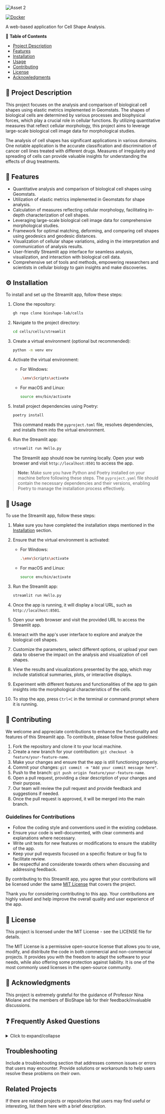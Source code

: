 ![Asset 2](https://github.com/bioshape-lab/cells/assets/22850980/cf1ca7b1-b9d2-4055-b80d-e2bef7a2e796)


[![Docker](https://github.com/amilworks/cells/actions/workflows/docker-publish.yml/badge.svg)](https://github.com/amilworks/cells/actions/workflows/docker-publish.yml)

A web-based application for Cell Shape Analysis.


:link: __Table of Contents__
- [Project Description](#-project-description)
- [Features](#-features)
- [Installation](#-installation)
- [Usage](#-usage)
- [Contributing](#-contributing)
- [License](#-license)
- [Acknowledgments](#-acknowledgments)

## 📝 Project Description 

This project focuses on the analysis and comparison of biological cell shapes using elastic metrics implemented in Geomstats. The shapes of biological cells are determined by various processes and biophysical forces, which play a crucial role in cellular functions. By utilizing quantitative measures that reflect cellular morphology, this project aims to leverage large-scale biological cell image data for morphological studies.

The analysis of cell shapes has significant applications in various domains. One notable application is the accurate classification and discrimination of cancer cell lines treated with different drugs. Measures of irregularity and spreading of cells can provide valuable insights for understanding the effects of drug treatments.

## 🎯 Features

- Quantitative analysis and comparison of biological cell shapes using Geomstats.
- Utilization of elastic metrics implemented in Geomstats for shape analysis.
- Calculation of measures reflecting cellular morphology, facilitating in-depth characterization of cell shapes.
- Leveraging large-scale biological cell image data for comprehensive morphological studies.
- Framework for optimal matching, deforming, and comparing cell shapes using geodesics and geodesic distances.
- Visualization of cellular shape variations, aiding in the interpretation and communication of analysis results.
- User-friendly Streamlit app interface for seamless analysis, visualization, and interaction with biological cell data.
- Comprehensive set of tools and methods, empowering researchers and scientists in cellular biology to gain insights and make discoveries.


## ⚙️ Installation

To install and set up the Streamlit app, follow these steps:

1. Clone the repository:

   ```bash
   gh repo clone bioshape-lab/cells
   ```

2. Navigate to the project directory:

   ```bash
   cd cells/cells/streamlit
   ```

3. Create a virtual environment (optional but recommended):

   ```bash
   python -m venv env
   ```

4. Activate the virtual environment:

   - For Windows:

     ```bash
     .\env\Scripts\activate
     ```

   - For macOS and Linux:

     ```bash
     source env/bin/activate
     ```

5. Install project dependencies using Poetry:

   ```bash
   poetry install
   ```

   This command reads the `pyproject.toml` file, resolves dependencies, and installs them into the virtual environment.

6. Run the Streamlit app:

   ```bash
   streamlit run Hello.py
   ```

   The Streamlit app should now be running locally. Open your web browser and visit `http://localhost:8501` to access the app.

> __Note:__ Make sure you have Python and Poetry installed on your machine before following these steps. The `pyproject.yaml` file should contain the necessary dependencies and their versions, enabling Poetry to manage the installation process effectively.


## 🚀 Usage

To use the Streamlit app, follow these steps:

1. Make sure you have completed the installation steps mentioned in the [Installation](#-installation) section.

2. Ensure that the virtual environment is activated:

   - For Windows:

     ```bash
     .\env\Scripts\activate
     ```

   - For macOS and Linux:

     ```bash
     source env/bin/activate
     ```

3. Run the Streamlit app:

   ```bash
   streamlit run Hello.py
   ```

4. Once the app is running, it will display a local URL, such as `http://localhost:8501`.

5. Open your web browser and visit the provided URL to access the Streamlit app.

6. Interact with the app's user interface to explore and analyze the biological cell shapes.

7. Customize the parameters, select different options, or upload your own data to observe the impact on the analysis and visualization of cell shapes.

8. View the results and visualizations presented by the app, which may include statistical summaries, plots, or interactive displays.

9. Experiment with different features and functionalities of the app to gain insights into the morphological characteristics of the cells.

10. To stop the app, press `Ctrl+C` in the terminal or command prompt where it is running.


## 🤝 Contributing

We welcome and appreciate contributions to enhance the functionality and features of this Streamlit app. To contribute, please follow these guidelines:

1. Fork the repository and clone it to your local machine.
2. Create a new branch for your contribution: `git checkout -b feature/your-feature-name`.
3. Make your changes and ensure that the app is still functioning properly.
4. Commit your changes: `git commit -m "Add your commit message here"`.
5. Push to the branch: `git push origin feature/your-feature-name`.
6. Open a pull request, providing a clear description of your changes and their purpose.
7. Our team will review the pull request and provide feedback and suggestions if needed.
8. Once the pull request is approved, it will be merged into the main branch.

### Guidelines for Contributions

- Follow the coding style and conventions used in the existing codebase.
- Ensure your code is well-documented, with clear comments and explanations where necessary.
- Write unit tests for new features or modifications to ensure the stability of the app.
- Keep your pull requests focused on a specific feature or bug fix to facilitate review.
- Be respectful and considerate towards others when discussing and addressing feedback.

By contributing to this Streamlit app, you agree that your contributions will be licensed under the same [MIT License](LICENSE) that covers the project.

Thank you for considering contributing to this app. Your contributions are highly valued and help improve the overall quality and user experience of the app.

## 📄 License 

This project is licensed under the MIT License - see the LICENSE file for details.

The MIT License is a permissive open-source license that allows you to use, modify, and distribute the code in both commercial and non-commercial projects. It provides you with the freedom to adapt the software to your needs, while also offering some protection against liability. It is one of the most commonly used licenses in the open-source community.

## 🙏 Acknowledgments 

This project is extremely grateful for the guidance of Professor Nina Miolane and the members of BioShape lab for their feedback/invaluable discussions.


## ❓ Frequently Asked Questions

<details>
  <summary>Click to expand/collapse</summary>

### Q1: What is Poetry?

A1: Poetry is a dependency and package management tool for Python projects. It simplifies the management of project dependencies and helps with package installation, versioning, and resolution. It also provides features for creating virtual environments and publishing packages.

### Q2: Why did you choose Poetry for package management?

A2: We chose Poetry for package management because of its robust features and ease of use. Poetry simplifies the process of managing dependencies, ensuring consistent package versions across different environments, and allows for efficient package installation and updates.

### Q3: How do I install Poetry?

A3: To install Poetry, you can follow the official installation instructions provided in the [Poetry documentation](https://python-poetry.org/docs/#installation). It supports different operating systems, including Windows, macOS, and Linux.

### Q4: How do I manage project dependencies with Poetry?

A4: Poetry provides a simple and intuitive way to manage project dependencies. You can define your project's dependencies in the `pyproject.toml` file using the `[tool.poetry.dependencies]` section. Poetry handles dependency resolution and installation automatically when you run `poetry install`. You can also manage additional dependencies such as development and testing packages.

### Q5: Can I use other package managers with Streamlit?

A5: Yes, you can use other package managers like pip or conda with Streamlit. Streamlit is compatible with different package management systems, and you can use your preferred package manager to install and manage dependencies. However, if you're using Poetry for your project, it is recommended to stick with it for consistency and to ensure proper management of dependencies.

### Q6: How do I deploy my Streamlit app with Poetry?

A6: Deploying a Streamlit app with Poetry involves a few steps. First, ensure you have a proper deployment environment set up, such as a cloud-based service or hosting platform. Then, create a deployment configuration file, such as a `Dockerfile`, that includes the necessary instructions to install project dependencies using Poetry. Finally, follow the deployment instructions provided by your hosting platform to deploy your Streamlit app with the required dependencies.

### Q7: How do I update my project dependencies with Poetry?

A7: To update your project dependencies using Poetry, you can run `poetry update` command. This command updates your project's dependencies to their latest compatible versions as specified in the `pyproject.toml` file. Poetry resolves and installs the updated dependencies automatically, ensuring compatibility and consistency.

### Q8: Can I share my Poetry-based Streamlit app with others?

A8: Yes, you can share your Poetry-based Streamlit app with others. Ensure that you include the necessary files, such as the `pyproject.toml` and `poetry.lock`, which contain the dependency information. You can also provide instructions on how to set up and run the app, including the steps to install Poetry and run `poetry install` to install the dependencies.

### Q9: Where can I find more information about Poetry?

A9: You can find more information about Poetry, including detailed documentation and examples, on the official Poetry website: [python-poetry.org](https://python-poetry.org/). The documentation provides in-depth guidance on various aspects of using Poetry for package management.

### Q10: Can I contribute to the project and suggest improvements?

A10: Absolutely! Contributions and suggestions are welcome. Please refer to the [Contributing](#-contributing) section of this README for guidelines on how to contribute to the project. We appreciate your support!

</details>




## Troubleshooting 

Include a troubleshooting section that addresses common issues or errors that users may encounter. Provide solutions or workarounds to help users resolve these problems on their own.

## Related Projects 

If there are related projects or repositories that users may find useful or interesting, list them here with a brief description.


